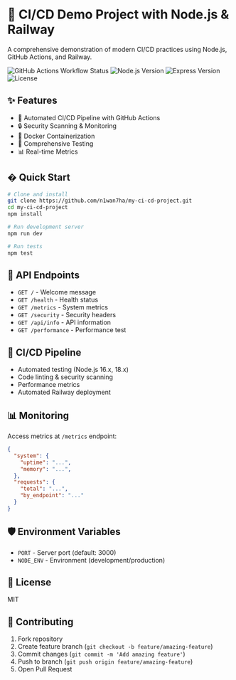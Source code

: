 # 🚀 CI/CD Demo Project with Node.js & Railway

A comprehensive demonstration of modern CI/CD practices using Node.js, GitHub Actions, and Railway.

![GitHub Actions Workflow Status](https://img.shields.io/github/actions/workflow/status/your-username/my-ci-cd-project/ci-cd.yml?branch=main)
![Node.js Version](https://img.shields.io/badge/Node.js-18-green)
![Express Version](https://img.shields.io/badge/Express-4.x-lightgrey)
![License](https://img.shields.io/badge/License-MIT-blue)

## ✨ Features

- 🚀 Automated CI/CD Pipeline with GitHub Actions
- 🔒 Security Scanning & Monitoring
- 🐳 Docker Containerization
- 🧪 Comprehensive Testing
- 📊 Real-time Metrics

## � Quick Start

```bash
# Clone and install
git clone https://github.com/n1wan7ha/my-ci-cd-project.git
cd my-ci-cd-project
npm install

# Run development server
npm run dev

# Run tests
npm test
```

## 📡 API Endpoints

- `GET /` - Welcome message
- `GET /health` - Health status
- `GET /metrics` - System metrics
- `GET /security` - Security headers
- `GET /api/info` - API information
- `GET /performance` - Performance test

## 🔄 CI/CD Pipeline

- Automated testing (Node.js 16.x, 18.x)
- Code linting & security scanning
- Performance metrics
- Automated Railway deployment

## 📊 Monitoring

Access metrics at `/metrics` endpoint:
```json
{
  "system": {
    "uptime": "...",
    "memory": "...",
  },
  "requests": {
    "total": "...",
    "by_endpoint": "..."
  }
}
```

## 🛡️ Environment Variables

- `PORT` - Server port (default: 3000)
- `NODE_ENV` - Environment (development/production)

## 📝 License

MIT

## 🤝 Contributing

1. Fork repository
2. Create feature branch (`git checkout -b feature/amazing-feature`)
3. Commit changes (`git commit -m 'Add amazing feature'`)
4. Push to branch (`git push origin feature/amazing-feature`)
5. Open Pull Request
